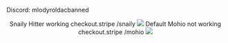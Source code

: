 Discord: mlodyroldacbanned


<p align="center">
  Snaily Hitter working checkout.stripe /snaily
  <img src="https://media.discordapp.net/attachments/1180514658587783170/1187872627478499418/SnailyHitter.png">
  Default Mohio not working checkout.stripe /mohio
<img src="https://cdn.discordapp.com/attachments/1180514658587783170/1187873756115374190/image.png">
</p>
